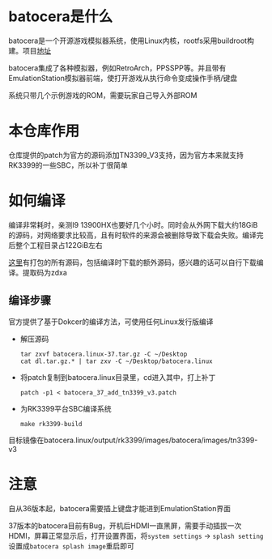 # batocera是什么

batocera是一个开源游戏模拟器系统，使用Linux内核，rootfs采用buildroot构建。项目[地址](https://github.com/batocera-linux/batocera.linux)

batocera集成了各种模拟器，例如RetroArch，PPSSPP等。并且带有EmulationStation模拟器前端，使打开游戏从执行命令变成操作手柄/键盘

系统只带几个示例游戏的ROM，需要玩家自己导入外部ROM

# 本仓库作用

仓库提供的patch为官方的源码添加TN3399_V3支持，因为官方本来就支持RK3399的一些SBC，所以补丁很简单

# 如何编译

编译非常耗时，亲测I9 13900HX也要好几个小时。同时会从外网下载大约18GiB的源码，对网络要求比较高，且有时软件的来源会被删除导致下载会失败。编译完后整个工程目录占122GiB左右

[这里](https://pan.baidu.com/s/1SVf2VJm_b2v6fLpdQpce8w?pwd=zdxa)有打包的所有源码，包括编译时下载的额外源码，感兴趣的话可以自行下载编译。提取码为zdxa

## 编译步骤

官方提供了基于Dokcer的编译方法，可使用任何Linux发行版编译

- 解压源码
  
  ```
  tar zxvf batocera.linux-37.tar.gz -C ~/Desktop
  cat dl.tar.gz.* | tar zxv -C ~/Desktop/batocera.linux
  ```

- 将patch复制到batocera.linux目录里，cd进入其中，打上补丁
  
  ```
  patch -p1 < batocera_37_add_tn3399_v3.patch
  ```

- 为RK3399平台SBC编译系统
  
  ```
  make rk3399-build
  ```

目标镜像在batocera.linux/output/rk3399/images/batocera/images/tn3399-v3

# 注意

自从36版本起，batocera需要插上键盘才能进到EmulationStation界面

37版本的batocera目前有Bug，开机后HDMI一直黑屏，需要手动插拔一次HDMI，屏幕正常显示后，打开设置界面，将`system settings` -> `splash setting`设置成`batocera splash image`重启即可
